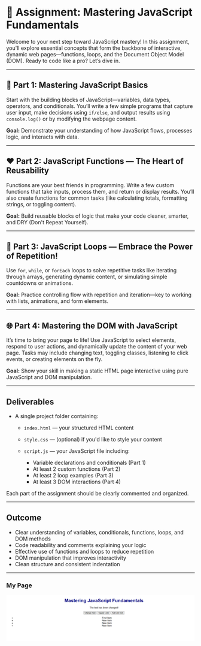 # 🚀 Assignment: Mastering JavaScript Fundamentals

Welcome to your next step toward JavaScript mastery! In this assignment, you'll explore essential concepts that form the backbone of interactive, dynamic web pages—functions, loops, and the Document Object Model (DOM). Ready to code like a pro? Let’s dive in.

---

## 🎯 Part 1: Mastering JavaScript Basics

Start with the building blocks of JavaScript—variables, data types, operators, and conditionals. You’ll write a few simple programs that capture user input, make decisions using `if/else`, and output results using `console.log()` or by modifying the webpage content.

**Goal:** Demonstrate your understanding of how JavaScript flows, processes logic, and interacts with data.

---

## ❤️ Part 2: JavaScript Functions — The Heart of Reusability

Functions are your best friends in programming. Write a few custom functions that take inputs, process them, and return or display results. You’ll also create functions for common tasks (like calculating totals, formatting strings, or toggling content).

**Goal:** Build reusable blocks of logic that make your code cleaner, smarter, and DRY (Don't Repeat Yourself).

---

## 🔁 Part 3: JavaScript Loops — Embrace the Power of Repetition!

Use `for`, `while`, or `forEach` loops to solve repetitive tasks like iterating through arrays, generating dynamic content, or simulating simple countdowns or animations.

**Goal:** Practice controlling flow with repetition and iteration—key to working with lists, animations, and form elements.

---

## 🌐 Part 4: Mastering the DOM with JavaScript

It’s time to bring your page to life! Use JavaScript to select elements, respond to user actions, and dynamically update the content of your web page. Tasks may include changing text, toggling classes, listening to click events, or creating elements on the fly.

**Goal:** Show your skill in making a static HTML page interactive using pure JavaScript and DOM manipulation.

---

## Deliverables

* A single project folder containing:

  * `index.html` — your structured HTML content
  * `style.css` — (optional) if you'd like to style your content
  * `script.js` — your JavaScript file including:

    * Variable declarations and conditionals (Part 1)
    * At least 2 custom functions (Part 2)
    * At least 2 loop examples (Part 3)
    * At least 3 DOM interactions (Part 4)

Each part of the assignment should be clearly commented and organized.

---

## Outcome

* Clear understanding of variables, conditionals, functions, loops, and DOM methods
* Code readability and comments explaining your logic
* Effective use of functions and loops to reduce repetition
* DOM manipulation that improves interactivity
* Clean structure and consistent indentation

---

### My Page

![alt text](image.png)
